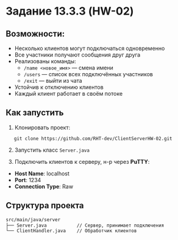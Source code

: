# Задание 13.3.3 (HW-02)

## Возможности:
- Несколько клиентов могут подключаться одновременно
- Все участники получают сообщения друг друга
- Реализованы команды:
    - `/name <новое_имя>` — смена имени
    - `/users` — список всех подключённых участников
    - `/exit` — выйти из чата
- Устойчив к отключению клиентов
- Каждый клиент работает в своём потоке

## Как запустить

1. Клонировать проект:
``` 
   git clone https://github.com/RHT-dev/ClientServerHW-02.git
```

2. Запустить класс ```Server.java```

3. Подключить клиентов к серверу, н-р через **PuTTY**:
- **Host Name**: localhost
- **Port**: 1234
- **Connection Type**: Raw


## Структура проекта
```md
src/main/java/server
├── Server.java           // Сервер, принимает подключения
└── ClientHandler.java    // Обработчик клиентов
```
